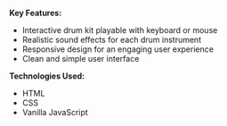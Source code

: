 **Key Features:**
- Interactive drum kit playable with keyboard or mouse
- Realistic sound effects for each drum instrument
- Responsive design for an engaging user experience
- Clean and simple user interface

**Technologies Used:**
- HTML
- CSS
- Vanilla JavaScript
